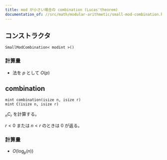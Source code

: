 ```yaml
---
title: mod が小さい場合の combination (Lucas'theorem)
documentation_of: //src/math/modular-arithmetic/small-mod-combination.hpp
---
```


## コンストラクタ
```
SmallModCombination< modint >()
```

### 計算量
- 法を $p$ として $O(p)$

## combination
```
mint combination(isize n, isize r)
mint C(isize n, isize r)
```

$_n\mathrm{C}_r$ を計算する。

$r < 0$ または $n < r$ のときは $0$ が返る。

### 計算量
- $O(\log_{p}(n))$
